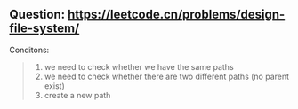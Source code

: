 ## Question: https://leetcode.cn/problems/design-file-system/

Conditons:
> 1. we need to check whether we have the same paths
> 2. we need to check whether there are two different paths (no parent exist)
> 3. create a new path


